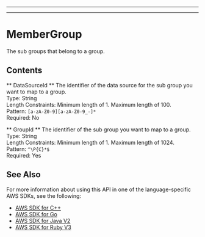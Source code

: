 --------

--------

# MemberGroup<a name="API_MemberGroup"></a>

The sub groups that belong to a group\.

## Contents<a name="API_MemberGroup_Contents"></a>

 ** DataSourceId **   <a name="Kendra-Type-MemberGroup-DataSourceId"></a>
The identifier of the data source for the sub group you want to map to a group\.  
Type: String  
Length Constraints: Minimum length of 1\. Maximum length of 100\.  
Pattern: `[a-zA-Z0-9][a-zA-Z0-9_-]*`   
Required: No

 ** GroupId **   <a name="Kendra-Type-MemberGroup-GroupId"></a>
The identifier of the sub group you want to map to a group\.  
Type: String  
Length Constraints: Minimum length of 1\. Maximum length of 1024\.  
Pattern: `^\P{C}*$`   
Required: Yes

## See Also<a name="API_MemberGroup_SeeAlso"></a>

For more information about using this API in one of the language\-specific AWS SDKs, see the following:
+  [ AWS SDK for C\+\+](https://docs.aws.amazon.com/goto/SdkForCpp/kendra-2019-02-03/MemberGroup) 
+  [ AWS SDK for Go](https://docs.aws.amazon.com/goto/SdkForGoV1/kendra-2019-02-03/MemberGroup) 
+  [ AWS SDK for Java V2](https://docs.aws.amazon.com/goto/SdkForJavaV2/kendra-2019-02-03/MemberGroup) 
+  [ AWS SDK for Ruby V3](https://docs.aws.amazon.com/goto/SdkForRubyV3/kendra-2019-02-03/MemberGroup) 